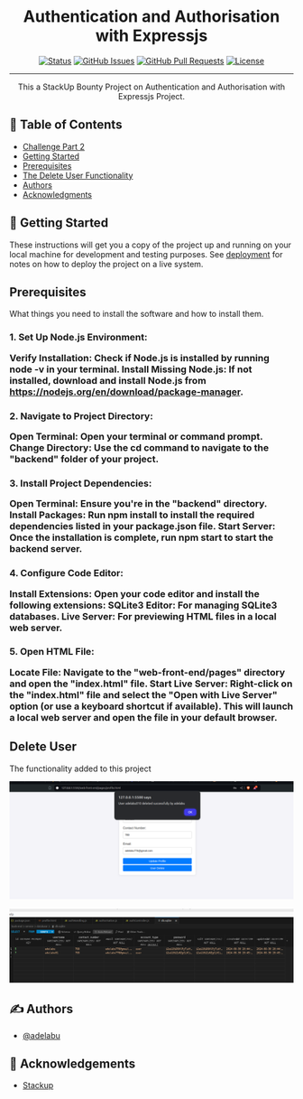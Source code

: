 <h1 align="center">Authentication and Authorisation with Expressjs</h1>

<div align="center">

[![Status](https://img.shields.io/badge/status-active-success.svg)]()
[![GitHub Issues](https://img.shields.io/github/issues/kylelobo/The-Documentation-Compendium.svg)](https://github.com/alibaba0010/authentication-and-authorisation-with-expressjs/issues)
[![GitHub Pull Requests](https://img.shields.io/github/issues-pr/kylelobo/The-Documentation-Compendium.svg)](https://github.com/kylelobo/The-Documentation-Compendium/pulls)
[![License](https://img.shields.io/badge/license-MIT-blue.svg)](/LICENSE)

</div>

---

<p align="center"> This a StackUp Bounty Project on Authentication and Authorisation with Expressjs Project.
    <br> 
</p>

## 📝 Table of Contents

- [Challenge Part 2](./back-end/README.md)
- [Getting Started](#getting_started)
- [Prerequisites](#prerequisites)
- [The Delete User Functionality](#delete)
- [Authors](#authors)
- [Acknowledgments](#acknowledgement)

## 🏁 Getting Started <a name = "getting_started"></a>

These instructions will get you a copy of the project up and running on your local machine for development and testing purposes. See [deployment](#deployment) for notes on how to deploy the project on a live system.

## Prerequisites <a name = "prerequisites"></a>

What things you need to install the software and how to install them.

<h3>
1. Set Up Node.js Environment:

Verify Installation: Check if Node.js is installed by running node -v in your terminal.
Install Missing Node.js: If not installed, download and install Node.js from https://nodejs.org/en/download/package-manager.
</h3>
<h3>
2. Navigate to Project Directory:

Open Terminal: Open your terminal or command prompt.
Change Directory: Use the cd command to navigate to the "backend" folder of your project.
</h3>
<h3>
3. Install Project Dependencies:

Open Terminal: Ensure you're in the "backend" directory.
Install Packages: Run npm install to install the required dependencies listed in your package.json file.
Start Server: Once the installation is complete, run npm start to start the backend server.
<h3>
4. Configure Code Editor:

Install Extensions: Open your code editor and install the following extensions:
SQLite3 Editor: For managing SQLite3 databases.
Live Server: For previewing HTML files in a local web server.
<h3>
5. Open HTML File:

Locate File: Navigate to the "web-front-end/pages" directory and open the "index.html" file.
Start Live Server: Right-click on the "index.html" file and select the "Open with Live Server" option (or use a keyboard shortcut if available). This will launch a local web server and open the file in your default browser.


## Delete User <a name = "delete"></a>

The functionality added to this project


![](./screenshots/delete.png)

![](./screenshots/after-delete.png)

## ✍️ Authors <a name = "authors"></a>

- [@adelabu](https://github.com/adelabu001)

## 🎉 Acknowledgements <a name = "acknowledgement"></a>

- [Stackup](https://stackup.dev/)
